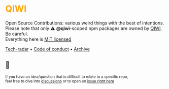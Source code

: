 <h1 style="color: orange">QIWI</h1>

Open Source Contributions: various weird things with the best of intentions.  
Please note that only ⚠️ **@qiwi**-scoped npm packages are owned by [QIWI](https://qiwi.com). Be careful.  
Everything here is [MIT licensed](https://github.com/qiwi/license)

[Tech-radar](https://github.com/qiwi/tech-radar) • [Code of conduct](https://github.com/qiwi/.github/blob/master/CODE_OF_CONDUCT.md) • [Archive](https://github.com/qiwi-archive)

## 🥝

<sub>If you have an idea/question that is difficult to relate to a specific repo,<br/>feel free to dive into [discussions](https://github.com/qiwi/.github/discussions) or to open an [issue right here](https://github.com/qiwi/.github/issues) </sub>
